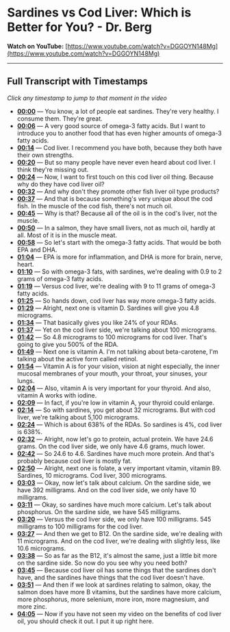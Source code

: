 # Sardines vs Cod Liver: Which is Better for You? - Dr. Berg

**Watch on YouTube:** [https://www.youtube.com/watch?v=DGGOYN148Mg](https://www.youtube.com/watch?v=DGGOYN148Mg)

---

## Full Transcript with Timestamps

*Click any timestamp to jump to that moment in the video*

- **[00:00](https://www.youtube.com/watch?v=DGGOYN148Mg&t=0s)** — You know, a lot of people eat sardines. They're very healthy. I consume them. They're great.
- **[00:06](https://www.youtube.com/watch?v=DGGOYN148Mg&t=6s)** — A very good source of omega-3 fatty acids. But I want to introduce you to another food that has even higher amounts of omega-3 fatty acids.
- **[00:14](https://www.youtube.com/watch?v=DGGOYN148Mg&t=14s)** — Cod liver. I recommend you have both, because they both have their own strengths.
- **[00:20](https://www.youtube.com/watch?v=DGGOYN148Mg&t=20s)** — But so many people have never even heard about cod liver. I think they're missing out.
- **[00:24](https://www.youtube.com/watch?v=DGGOYN148Mg&t=24s)** — Now, I want to first touch on this cod liver oil thing. Because why do they have cod liver oil?
- **[00:32](https://www.youtube.com/watch?v=DGGOYN148Mg&t=32s)** — And why don't they promote other fish liver oil type products?
- **[00:37](https://www.youtube.com/watch?v=DGGOYN148Mg&t=37s)** — And that is because something's very unique about the cod fish. In the muscle of the cod fish, there's not much oil.
- **[00:45](https://www.youtube.com/watch?v=DGGOYN148Mg&t=45s)** — Why is that? Because all of the oil is in the cod's liver, not the muscle.
- **[00:50](https://www.youtube.com/watch?v=DGGOYN148Mg&t=50s)** — In a salmon, they have small livers, not as much oil, hardly at all. Most of it is in the muscle meat.
- **[00:58](https://www.youtube.com/watch?v=DGGOYN148Mg&t=58s)** — So let's start with the omega-3 fatty acids. That would be both EPA and DHA.
- **[01:04](https://www.youtube.com/watch?v=DGGOYN148Mg&t=64s)** — EPA is more for inflammation, and DHA is more for brain, nerve, heart.
- **[01:10](https://www.youtube.com/watch?v=DGGOYN148Mg&t=70s)** — So with omega-3 fats, with sardines, we're dealing with 0.9 to 2 grams of omega-3 fatty acids.
- **[01:19](https://www.youtube.com/watch?v=DGGOYN148Mg&t=79s)** — Versus cod liver, we're dealing with 9 to 11 grams of omega-3 fatty acids.
- **[01:25](https://www.youtube.com/watch?v=DGGOYN148Mg&t=85s)** — So hands down, cod liver has way more omega-3 fatty acids.
- **[01:29](https://www.youtube.com/watch?v=DGGOYN148Mg&t=89s)** — Alright, next one is vitamin D. Sardines will give you 4.8 micrograms.
- **[01:34](https://www.youtube.com/watch?v=DGGOYN148Mg&t=94s)** — That basically gives you like 24% of your RDAs.
- **[01:37](https://www.youtube.com/watch?v=DGGOYN148Mg&t=97s)** — Yet on the cod liver side, we're talking about 100 micrograms.
- **[01:42](https://www.youtube.com/watch?v=DGGOYN148Mg&t=102s)** — So 4.8 micrograms to 100 micrograms for cod liver. That's going to give you 500% of the RDA.
- **[01:49](https://www.youtube.com/watch?v=DGGOYN148Mg&t=109s)** — Next one is vitamin A. I'm not talking about beta-carotene, I'm talking about the active form called retinol.
- **[01:54](https://www.youtube.com/watch?v=DGGOYN148Mg&t=114s)** — Vitamin A is for your vision, vision at night especially, the inner mucosal membranes of your mouth, your throat, your sinuses, your lungs.
- **[02:04](https://www.youtube.com/watch?v=DGGOYN148Mg&t=124s)** — Also, vitamin A is very important for your thyroid. And also, vitamin A works with iodine.
- **[02:09](https://www.youtube.com/watch?v=DGGOYN148Mg&t=129s)** — In fact, if you're low in vitamin A, your thyroid could enlarge.
- **[02:14](https://www.youtube.com/watch?v=DGGOYN148Mg&t=134s)** — So with sardines, you get about 32 micrograms. But with cod liver, we're talking about 5,100 micrograms.
- **[02:24](https://www.youtube.com/watch?v=DGGOYN148Mg&t=144s)** — Which is about 638% of the RDAs. So sardines is 4%, cod liver is 638%.
- **[02:32](https://www.youtube.com/watch?v=DGGOYN148Mg&t=152s)** — Alright, now let's go to protein, actual protein. We have 24.6 grams. On the cod liver side, we only have 4.6 grams, much lower.
- **[02:42](https://www.youtube.com/watch?v=DGGOYN148Mg&t=162s)** — So 24.6 to 4.6. Sardines have much more protein. And that's probably because cod liver is mostly fat.
- **[02:50](https://www.youtube.com/watch?v=DGGOYN148Mg&t=170s)** — Alright, next one is folate, a very important vitamin, vitamin B9. Sardines, 10 micrograms. Cod liver, 300 micrograms.
- **[03:03](https://www.youtube.com/watch?v=DGGOYN148Mg&t=183s)** — Okay, now let's talk about calcium. On the sardine side, we have 392 milligrams. And on the cod liver side, we only have 10 milligrams.
- **[03:11](https://www.youtube.com/watch?v=DGGOYN148Mg&t=191s)** — Okay, so sardines have much more calcium. Let's talk about phosphorus. On the sardine side, we have 545 milligrams.
- **[03:20](https://www.youtube.com/watch?v=DGGOYN148Mg&t=200s)** — Versus the cod liver side, we only have 100 milligrams. 545 milligrams to 100 milligrams for the cod liver.
- **[03:27](https://www.youtube.com/watch?v=DGGOYN148Mg&t=207s)** — And then we get to B12. On the sardine side, we're dealing with 11 micrograms. And on the cod liver, we're dealing with slightly less, like 10.6 micrograms.
- **[03:38](https://www.youtube.com/watch?v=DGGOYN148Mg&t=218s)** — So as far as the B12, it's almost the same, just a little bit more on the sardine side. So now do you see why you need both?
- **[03:45](https://www.youtube.com/watch?v=DGGOYN148Mg&t=225s)** — Because cod liver oil has some things that the sardines don't have, and the sardines have things that the cod liver doesn't have.
- **[03:51](https://www.youtube.com/watch?v=DGGOYN148Mg&t=231s)** — And then if we look at sardines relating to salmon, okay, the salmon does have more B vitamins, but the sardines have more calcium, more phosphorus, more selenium, more iron, more magnesium, and more zinc.
- **[04:05](https://www.youtube.com/watch?v=DGGOYN148Mg&t=245s)** — Now if you have not seen my video on the benefits of cod liver oil, you should check it out. I put it up right here.
